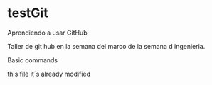 # testGit
Aprendiendo a usar GitHub

Taller de git hub en la semana del marco de la semana d ingenieria.

Basic commands

this file it´s already modified
